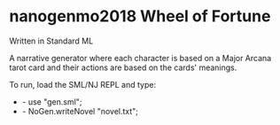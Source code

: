 # nanogenmo2018 Wheel of Fortune

Written in Standard ML

A narrative generator where each character is based on a Major Arcana tarot
card and their actions are based on the cards' meanings.

To run, load the SML/NJ REPL and type:
* \- use "gen.sml";
* \- NoGen.writeNovel "novel.txt";

